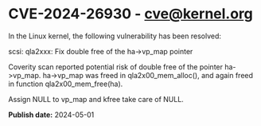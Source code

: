 # CVE-2024-26930 - cve@kernel.org

In the Linux kernel, the following vulnerability has been resolved:

scsi: qla2xxx: Fix double free of the ha->vp_map pointer

Coverity scan reported potential risk of double free of the pointer
ha->vp_map.  ha->vp_map was freed in qla2x00_mem_alloc(), and again freed
in function qla2x00_mem_free(ha).

Assign NULL to vp_map and kfree take care of NULL.

**Publish date:** 2024-05-01
